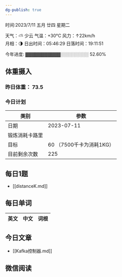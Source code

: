 ```yaml
---
dg-publish: true
---
```



时间:2023/7/11 五月 廿四 星期二

天气：⛅️  少云 气温：+30°C 风力：↑22km/h  
月相：🌗 日出时间：05:46:29 日落时间：19:11:51

今年进度: ▓▓▓▓▓▓▓▓▓▓▓░░░░░░░░░ 52.60%

## 体重摄入

### 昨日体重： 73.5
### 今日计划

| 类别           | 参数                    |
| -------------- | ----------------------- |
| 日期           | 2023-07-11               |
| 锻炼消耗卡路里 | |
| 目标           | 60      （7500千卡为消耗1KG）                |
| 目前剩余次数               |        225                  |



## 每日1题

- [[distanceK.md]]


## 每日单词

| 英文       | 中文       |词根|
| ---------- | ---------- | ---|


## 今日文章

- [[Kafka控制器.md]]

## 微信阅读

<!-- start of weread -->


<!-- end of weread -->
